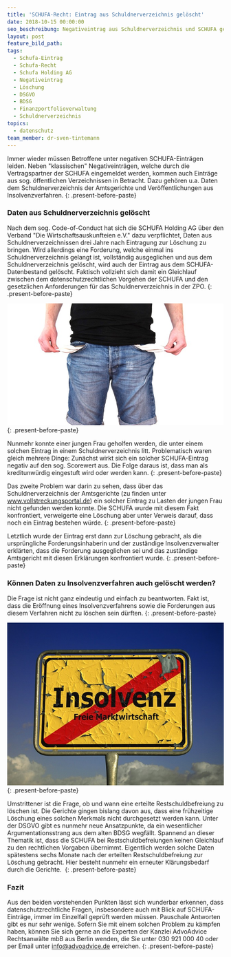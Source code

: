 ```yaml
---
title: 'SCHUFA-Recht: Eintrag aus Schuldnerverzeichnis gelöscht'
date: 2018-10-15 00:00:00
seo_beschreibung: Negativeintrag aus Schuldnerverzeichnis und SCHUFA gelöscht
layout: post
feature_bild_path:
tags:
  - Schufa-Eintrag
  - Schufa-Recht
  - Schufa Holding AG
  - Negativeintrag
  - Löschung
  - DSGVO
  - BDSG
  - Finanzportfolioverwaltung
  - Schuldnerverzeichnis
topics:
  - datenschutz
team_member: dr-sven-tintemann
---
```


Immer wieder m&uuml;ssen Betroffene unter negativen SCHUFA-Eintr&auml;gen leiden. Neben "klassischen" Negativeintr&auml;gen, welche durch die Vertragspartner der SCHUFA eingemeldet werden, kommen auch Eintr&auml;ge aus sog. &ouml;ffentlichen Verzeichnissen in Betracht. Dazu geh&ouml;ren u.a. Daten dem Schuldnerverzeichnis der Amtsgerichte und Ver&ouml;ffentlichungen aus Insolvenzverfahren.
{: .present-before-paste}

### Daten aus Schuldnerverzeichnis gel&ouml;scht

Nach dem sog. Code-of-Conduct hat sich die SCHUFA Holding AG &uuml;ber den Verband "Die Wirtschaftsauskunfteien e.V." dazu verpflichtet, Daten aus Schuldnerverzeichnissen drei Jahre nach Eintragung zur L&ouml;schung zu bringen. Wird allerdings eine Forderung, welche einmal ins Schuldnerverzeichnis gelangt ist, vollst&auml;ndig ausgeglichen und aus dem Schuldnerverzeichnis gel&ouml;scht, wird auch der Eintrag aus dem SCHUFA-Datenbestand gel&ouml;scht. Faktisch vollzieht sich damit ein Gleichlauf zwischen dem datenschutzrechtlichen Vorgehen der SCHUFA und den gesetzlichen Anforderungen f&uuml;r das Schuldnerverzeichnis in der ZPO.
{: .present-before-paste}

![Schulden - Foto Pixabay](/uploads/no-money-2070384-640-3.jpg "Raus aus dem Schuldnerverzeichnis")
{: .present-before-paste}

Nunmehr konnte einer jungen Frau geholfen werden, die unter einem solchen Eintrag in einem Schuldnerverzeichnis litt. Problematisch waren gleich mehrere Dinge: Zun&auml;chst wirkt sich ein solcher SCHUFA-Eintrag negativ auf den sog. Scorewert aus. Die Folge daraus ist, dass man als kreditunw&uuml;rdig eingestuft wird oder werden kann.
{: .present-before-paste}

Das zweite Problem war darin zu sehen, dass &uuml;ber das Schuldnerverzeichnis der Amtsgerichte (zu finden unter www.vollstreckungsportal.de) ein solcher Eintrag zu Lasten der jungen Frau nicht gefunden werden konnte. Die SCHUFA wurde mit diesem Fakt konfrontiert, verweigerte eine L&ouml;schung aber unter Verweis darauf, dass noch ein Eintrag bestehen w&uuml;rde.
{: .present-before-paste}

Letztlich wurde der Eintrag erst dann zur L&ouml;schung gebracht, als die urspr&uuml;ngliche Forderungsinhaberin und der zust&auml;ndige Insolvenzverwalter erkl&auml;rten, dass die Forderung ausgeglichen sei und das zust&auml;ndige Amtsgericht mit diesen Erkl&auml;rungen konfrontiert wurde.
{: .present-before-paste}

### K&ouml;nnen Daten zu Insolvenzverfahren auch gel&ouml;scht werden?

Die Frage ist nicht ganz eindeutig und einfach zu beantworten. Fakt ist, dass die Er&ouml;ffnung eines Insolvenzverfahrens sowie die Forderungen aus diesem Verfahren nicht zu l&ouml;schen sein d&uuml;rften.
{: .present-before-paste}

![Insolvenz beendet - Foto Pixabay](/uploads/insolvency-96596-640.jpg "Restschuldbefreiung nach Ende der Insolvenz")
{: .present-before-paste}

Umstrittener ist die Frage, ob und wann eine erteilte Restschuldbefreiung zu l&ouml;schen ist. Die Gerichte gingen bislang davon aus, dass eine fr&uuml;hzeitige L&ouml;schung eines solchen Merkmals nicht durchgesetzt werden kann. Unter der DSGVO gibt es nunmehr neue Ansatzpunkte, da ein wesentlicher Argumentationsstrang aus dem alten BDSG wegf&auml;llt. Spannend an dieser Thematik ist, dass die SCHUFA bei Restschuldbefreiungen keinen Gleichlauf zu den rechtlichen Vorgaben &uuml;bernimmt. Eigentlich werden solche Daten sp&auml;testens sechs Monate nach der erteilten Restschuldbefreiung zur L&ouml;schung gebracht. Hier besteht nunmehr ein erneuter Kl&auml;rungsbedarf durch die Gerichte.&nbsp;
{: .present-before-paste}

### Fazit

Aus den beiden vorstehenden Punkten l&auml;sst sich wunderbar erkennen, dass datenschutzrechtliche Fragen, insbesondere auch mit Blick auf SCHUFA-Eintr&auml;ge, immer im Einzelfall gepr&uuml;ft werden m&uuml;ssen. Pauschale Antworten gibt es nur sehr wenige. Sofern Sie mit einem solchen Problem zu k&auml;mpfen haben, k&ouml;nnen Sie sich gerne an die Experten der Kanzlei AdvoAdvice Rechtsanw&auml;lte mbB aus Berlin wenden, die Sie unter 030 921 000 40 oder per Email unter info@advoadvice.de erreichen.
{: .present-before-paste}
